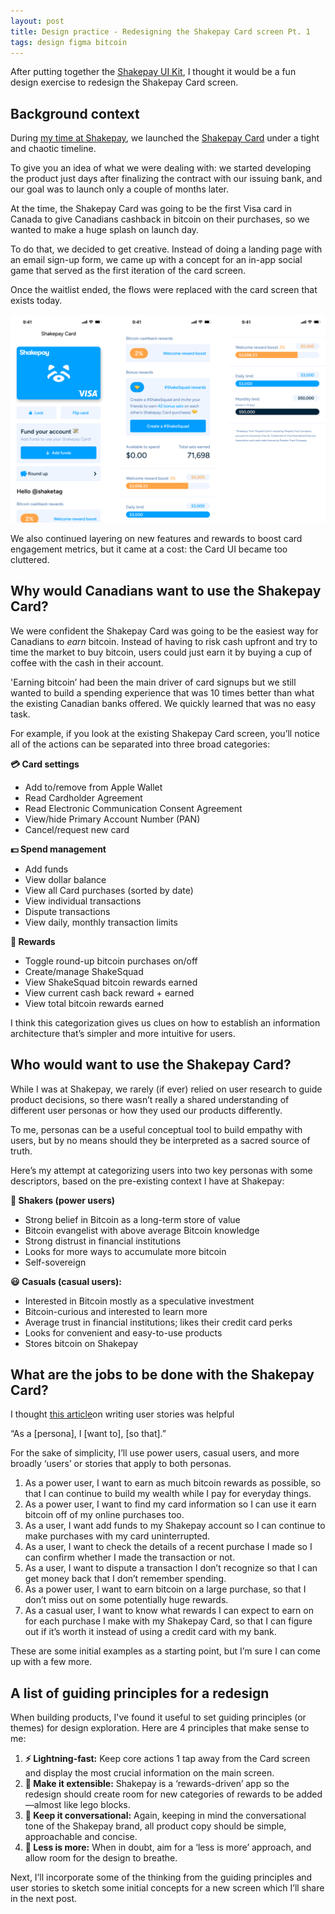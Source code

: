 ```yaml
---
layout: post
title: Design practice - Redesigning the Shakepay Card screen Pt. 1
tags: design figma bitcoin
---
```


After putting together the [Shakepay UI Kit](/2023/08/16/introducing-shakepay-ui-kit/), I thought it would be a fun design exercise to redesign the Shakepay Card screen.

## Background context

During [my time at Shakepay](/now), we launched the [Shakepay Card](https://shakepay.com/card) under a tight and chaotic timeline.

To give you an idea of what we were dealing with: we started developing the product just days after finalizing the contract with our issuing bank, and our goal was to launch only a couple of months later.

At the time, the Shakepay Card was going to be the first Visa card in Canada to give Canadians cashback in bitcoin on their purchases, so we wanted to make a huge splash on launch day.

To do that, we decided to get creative. Instead of doing a landing page with an email sign-up form, we came up with a concept for an in-app social game that served as the first iteration of the card screen.

Once the waitlist ended, the flows were replaced with the card screen that exists today.

![shakepay-card-screens](/assets/card-screens.png)

We also continued layering on new features and rewards to boost card engagement metrics, but it came at a cost: the Card UI became too cluttered.

## Why would Canadians want to use the Shakepay Card?

We were confident the Shakepay Card was going to be the easiest way for Canadians to *earn* bitcoin. Instead of having to risk cash upfront and try to time the market to buy bitcoin, users could just earn it by buying a cup of coffee with the cash in their account.

'Earning bitcoin’ had been the main driver of card signups but we still wanted to build a spending experience that was 10 times better than what the existing Canadian banks offered. We quickly learned that was no easy task.

For example, if you look at the existing Shakepay Card screen, you’ll notice all of the actions can be separated into three broad categories:

**💳 Card settings**
* Add to/remove from Apple Wallet
* Read Cardholder Agreement
* Read Electronic Communication Consent Agreement
* View/hide Primary Account Number (PAN)
* Cancel/request new card

**💵 Spend management**
* Add funds
* View dollar balance
* View all Card purchases (sorted by date)
* View individual transactions
* Dispute transactions
* View daily, monthly transaction limits
 
**🤑 Rewards**
* Toggle round-up bitcoin purchases on/off
* Create/manage ShakeSquad
* View ShakeSquad bitcoin rewards earned
* View current cash back reward + earned
* View total bitcoin rewards earned

I think this categorization gives us clues on how to establish an information architecture that’s simpler and more intuitive for users.

## Who would want to use the Shakepay Card?

While I was at Shakepay, we rarely (if ever) relied on user research to guide product decisions, so there wasn’t really a shared understanding of different user personas or how they used our products differently.

To me, personas can be a useful conceptual tool to build empathy with users, but by no means should they be interpreted as a sacred source of truth.

Here’s my attempt at categorizing users into two key personas with some descriptors, based on the pre-existing context I have at Shakepay:

**🦊 Shakers (power users)**
* Strong belief in Bitcoin as a long-term store of value
* Bitcoin evangelist with above average Bitcoin knowledge
* Strong distrust in financial institutions
* Looks for more ways to accumulate more bitcoin
* Self-sovereign
  
**😃 Casuals (casual users):**
* Interested in Bitcoin mostly as a speculative investment
* Bitcoin-curious and interested to learn more
* Average trust in financial institutions; likes their credit card perks
* Looks for convenient and easy-to-use products
* Stores bitcoin on Shakepay
 
## What are the jobs to be done with the Shakepay Card?
 
I thought [this article](https://www.atlassian.com/agile/project-management/user-storieswa)on writing user stories was helpful

<p class="message">
“As a [persona], I [want to], [so that].”
</p>

For the sake of simplicity, I’ll use power users, casual users, and more broadly ‘users’ or stories that apply to both personas.

1. As a power user, I want to earn as much bitcoin rewards as possible, so that I can continue to build my wealth while I pay for everyday things.
2. As a power user, I want to find my card information so I can use it earn bitcoin off of my online purchases too.
3. As a user, I want add funds to my Shakepay account so I can continue to make purchases with my card uninterrupted.
4. As a user, I want to check the details of a recent purchase I made so I can confirm whether I made the transaction or not.
5. As a user, I want to dispute a transaction I don’t recognize so that I can get money back that I don’t remember spending.
6. As a power user, I want to earn bitcoin on a large purchase, so that I don’t miss out on some potentially huge rewards.
7. As a casual user, I want to know what rewards I can expect to earn on for each purchase I make with my Shakepay Card, so that I can figure out if it’s worth it instead of using a credit card with my bank.

These are some initial examples as a starting point, but I’m sure I can come up with a few more.

## A list of guiding principles for a redesign

When building products, I've found it useful to set guiding principles (or themes) for design exploration. Here are 4 principles that make sense to me:

1. **⚡️ Lightning-fast:** Keep core actions 1 tap away from the Card screen and display the most crucial information on the main screen.
2. **🧱 Make it extensible:** Shakepay is a ‘rewards-driven’ app so the redesign should create room for new categories of rewards to be added—almost like lego blocks.
3. **💬 Keep it conversational:** Again, keeping in mind the conversational tone of the Shakepay brand, all product copy should be simple, approachable and concise.
4. **🫧 Less is more:** When in doubt, aim for a ‘less is more’ approach, and allow room for the design to breathe.

Next, I’ll incorporate some of the thinking from the guiding principles and user stories to sketch some initial concepts for a new screen which I’ll share in the next post.
